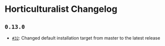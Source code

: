 # Horticulturalist Changelog

## `0.13.0`

 - [`#32`](https://github.com/medic/horticulturalist/issues/32): Changed default installation target from master to the latest release
